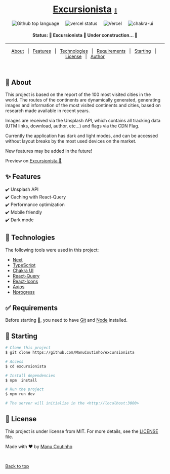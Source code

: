 <a href="https://excursionista.vercel.app/"><h1 align="center">Excursionista<span style="font-size: 14px; margin-left: 8px">🔗</span></h1></a>

<p align="center">
  <img alt="Github top language" src="https://img.shields.io/github/languages/top/ManuCoutinho/123traveling?color=FE4A49&style=for-the-badge" style='margin-right:16px'>
 <img src='https://img.shields.io/github/workflow/status/ManuCoutinho/my-portfolio/GitHub%20Actions%20Vercel%20Production%20Deployment?logo=Vercel&style=for-the-badge' alt='vercel status' style='margin-right:16px'/>
  <img alt="Vercel" src="https://img.shields.io/badge/Next.js-fff?style=for-the-badge&logo=vercel&logoColor=black"  style='margin-right:16px'>
  <img alt="chakra-ui" src="https://img.shields.io/badge/Chakra--UI-319795?style=for-the-badge&logo=chakra-ui&logoColor=white"  style='margin-right:16px'>
</p>

<h4 align="center"> 
Status:
	🚧  Excursionista 🚀 Under construction...  🚧
</h4>

<hr>

<p align="center">
  <a href="#dart-about">About</a> &#xa0; | &#xa0; 
  <a href="#sparkles-features">Features</a> &#xa0; | &#xa0;
  <a href="#rocket-technologies">Technologies</a> &#xa0; | &#xa0;
  <a href="#white_check_mark-requirements">Requirements</a> &#xa0; | &#xa0;
  <a href="#checkered_flag-starting">Starting</a> &#xa0; | &#xa0;
  <a href="#memo-license">License</a> &#xa0; | &#xa0;
  <a href="https://github.com/ManuCoutinho" target="_blank">Author</a>
</p>

<br>

## :dart: About

This project is based on the report of the 100 most visited cities in the world. The routes of the continents are dynamically generated, generating images and information of the most visited continents and cities, based on research made available in recent years.

Images are received via the Unsplash API, which contains all tracking data (UTM links, download, author, etc...) and flags via the CDN Flag.

Currently the application has dark and light modes, and can be accessed without layout breaks by the most used devices on the market.

New features may be added in the future!

Preview on [Excursionista 🔗](https://excursionista.vercel.app/)

## :sparkles: Features

:heavy_check_mark: Unsplash API\
:heavy_check_mark: Caching with React-Query\
:heavy_check_mark: Performance optimization\
:heavy_check_mark: Mobile friendly\
:heavy_check_mark: Dark mode

## :rocket: Technologies

The following tools were used in this project:

- [Next](https://nextjs.org/)
- [TypeScript](https://www.typescriptlang.org/)
- [Chakra UI](https://www.chakra/)
- [React-Query](https://react-query.tanstack.com/)
- [React-Icons](https://react-icons.github.io/react-icons)
- [Axios](https://axios-http.com)
- [Nprogress](https://ricostacruz.com/nprogress/)

## :white_check_mark: Requirements

Before starting :checkered_flag:, you need to have [Git](https://git-scm.com) and [Node](https://nodejs.org/en/) installed.

## :checkered_flag: Starting

```bash
# Clone this project
$ git clone https://github.com/ManuCoutinho/excursionista

# Access
$ cd excursionista

# Install dependencies
$ npm  install

# Run the project
$ npm run dev

# The server will initialize in the <http://localhost:3000>
```

## :memo: License

This project is under license from MIT. For more details, see the [LICENSE](LICENSE) file.

Made with :heart: by <a href="https://github.com/ManuCoutinho" target="_blank">Manu Coutinho</a>

&#xa0;

<a href="#top">Back to top</a>
